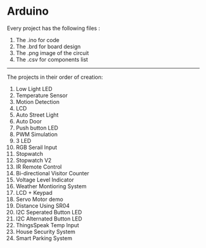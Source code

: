 # Arduino

Every project has the following files :
1. The .ino for code<br>
2. The .brd for board design<br>
3. The .png image of the circuit<br>
4. The .csv for components list<br>
<hr>

The projects in their order of creation:<br>
1. Low Light LED<br>
2. Temperature Sensor<br>
3. Motion Detection<br>
4. LCD<br>
5. Auto Street Light<br>
6. Auto Door<br>
7. Push button LED<br>
8. PWM Simulation<br>
9. 3 LED<br>
10. RGB Serail Input<br>
11. Stopwatch<br>
12. Stopwatch V2<br>
13. IR Remote Control<br>
14. Bi-directional Visitor Counter<br>
15. Voltage Level Indicator<br>
16. Weather Montioring System<br>
17. LCD + Keypad<br>
18. Servo Motor demo<br>
19. Distance Using SR04<br>
20. I2C Seperated Button LED<br>
21. I2C Alternated Button LED<br>
22. ThingsSpeak Temp Input<br>
23. House Security System<br>
24. Smart Parking System<br>
